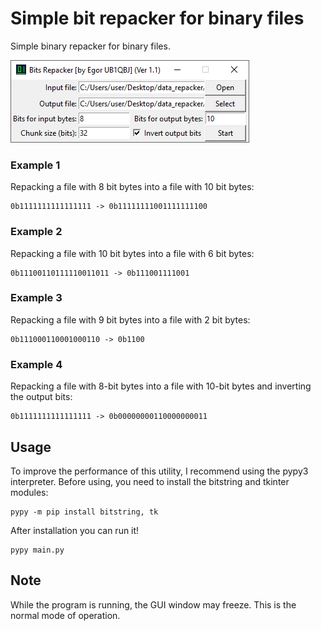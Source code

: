 # Simple bit repacker for binary files
Simple binary repacker for binary files.

![1](/1.png)

### Example 1
Repacking a file with 8 bit bytes into a file with 10 bit bytes:
```
0b1111111111111111 -> 0b11111111001111111100
```

### Example 2
Repacking a file with 10 bit bytes into a file with 6 bit bytes:
```
0b11100110111110011011 -> 0b111001111001
```

### Example 3
Repacking a file with 9 bit bytes into a file with 2 bit bytes:
```
0b111000110001000110 -> 0b1100
```

### Example 4
Repacking a file with 8-bit bytes into a file with 10-bit bytes and inverting the output bits:
```
0b1111111111111111 -> 0b00000000110000000011
```

## Usage
To improve the performance of this utility, I recommend using the pypy3 interpreter.
Before using, you need to install the bitstring and tkinter modules:
```
pypy -m pip install bitstring, tk
```
After installation you can run it!
```
pypy main.py
```

## Note
While the program is running, the GUI window may freeze. This is the normal mode of operation.
